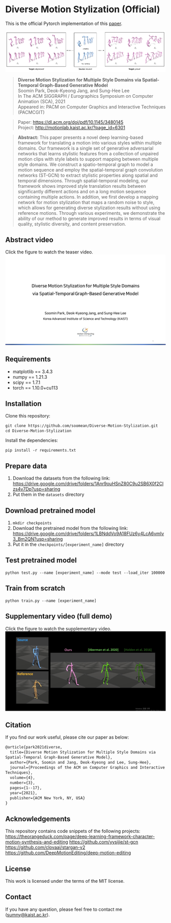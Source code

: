 # Diverse Motion Stylization (Official)
This is the official Pytorch implementation of this [paper](https://dl.acm.org/doi/pdf/10.1145/3480145).

![teaser](./image/teaser.png)

> **Diverse Motion Stylization for Multiple Style Domains via Spatial-Temporal Graph-Based Generative Model** \
> Soomin Park, Deok-Kyeong Jang, and Sung-Hee Lee \
> In The ACM SIGGRAPH / Eurographics Symposium on Computer Animation (SCA), 2021 \
> Appeared in: PACM on Computer Graphics and Interactive Techniques (PACMCGIT)

> Paper: https://dl.acm.org/doi/pdf/10.1145/3480145 \
> Project: http://motionlab.kaist.ac.kr/?page_id=6301

>**Abstract:** This paper presents a novel deep learning-based framework for translating a motion into various styles within multiple domains. Our framework is a single set of generative adversarial networks that learns stylistic features from a collection of unpaired motion clips with style labels to support mapping between multiple style domains. We construct a spatio-temporal graph to model a motion sequence and employ the spatial-temporal graph convolution networks (ST-GCN) to extract stylistic properties along spatial and temporal dimensions. Through spatial-temporal modeling, our framework shows improved style translation results between significantly different actions and on a long motion sequence containing multiple actions. In addition, we first develop a mapping network for motion stylization that maps a random noise to style, which allows for generating diverse stylization results without using reference motions. Through various experiments, we demonstrate the ability of our method to generate improved results in terms of visual quality, stylistic diversity, and content preservation.

## Abstract video
Click the figure to watch the teaser video. \
[![abstract](./image/abstract.jpg)](https://www.youtube.com/watch?v=iT9P0B8UpFs)

## Requirements
- matplotlib == 3.4.3
- numpy == 1.21.3
- scipy == 1.7.1
- torch == 1.10.0+cu113

## Installation
Clone this repository:
```
git clone https://github.com/soomean/Diverse-Motion-Stylization.git
cd Diverse-Motion-Stylization
```
Install the dependencies:
```
pip install -r requirements.txt
``` 

## Prepare data
1. Download the datasets from the following link: https://drive.google.com/drive/folders/1Anr9ouHSnZ80C9u2SB6X0f2Clzs4v7Dp?usp=sharing
2. Put them in the `datasets` directory

## Download pretrained model
1. `mkdir checkpoints`
2. Download the pretrained model from the following link: https://drive.google.com/drive/folders/1LBNddVo9A18FUz6y4LcA6vmIv3_Bm2QN?usp=sharing
3. Put it in the `checkpoints/[experiment_name]` directory

## Test pretrained model
```
python test.py --name [experiment_name] --mode test --load_iter 100000
```

## Train from scratch
```
python train.py --name [experiment_name]
```

## Supplementary video (full demo)
Click the figure to watch the supplementary video. \
[![supp](./image/supp.jpg)](https://youtu.be/2JPxMr6w3rM)

## Citation
If you find our work useful, please cite our paper as below:
```
@article{park2021diverse,
  title={Diverse Motion Stylization for Multiple Style Domains via Spatial-Temporal Graph-Based Generative Model},
  author={Park, Soomin and Jang, Deok-Kyeong and Lee, Sung-Hee},
  journal={Proceedings of the ACM on Computer Graphics and Interactive Techniques},
  volume={4},
  number={3},
  pages={1--17},
  year={2021},
  publisher={ACM New York, NY, USA}
}
```

## Acknowledgements
This repository contains code snippets of the following projects: \
https://theorangeduck.com/page/deep-learning-framework-character-motion-synthesis-and-editing
https://github.com/yysijie/st-gcn \
https://github.com/clovaai/stargan-v2 \
https://github.com/DeepMotionEditing/deep-motion-editing

## License
This work is licensed under the terms of the MIT license.

## Contact
If you have any question, please feel free to contact me (sumny@kaist.ac.kr).